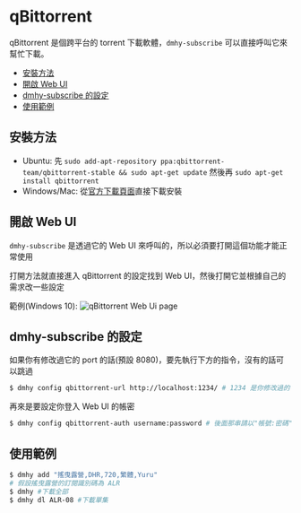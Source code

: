 # qBittorrent

qBittorrent 是個跨平台的 torrent 下載軟體，`dmhy-subscribe` 可以直接呼叫它來幫忙下載。

* [安裝方法](#%E5%AE%89%E8%A3%9D%E6%96%B9%E6%B3%95)
* [開啟 Web UI](#%E9%96%8B%E5%95%9F%20Web%20UI)
* [dmhy-subscribe 的設定](#dmhy-subscribe%20%E7%9A%84%E8%A8%AD%E5%AE%9A)
* [使用範例](#%E4%BD%BF%E7%94%A8%E7%AF%84%E4%BE%8B)

## 安裝方法

* Ubuntu: 先 `sudo add-apt-repository ppa:qbittorrent-team/qbittorrent-stable && sudo apt-get update` 然後再 `sudo apt-get install qbittorrent`
* Windows/Mac: 從[官方下載頁面](https://www.qbittorrent.org/download.php)直接下載安裝

## 開啟 Web UI

`dmhy-subscribe` 是透過它的 Web UI 來呼叫的，所以必須要打開這個功能才能正常使用

打開方法就直接進入 qBittorrent 的設定找到 Web UI，然後打開它並根據自己的需求改一些設定

範例(Windows 10): ![qBittorrent Web Ui page](https://i.imgur.com/9RGAVME.png)

## dmhy-subscribe 的設定

如果你有修改過它的 port 的話(預設 8080)，要先執行下方的指令，沒有的話可以跳過

```bash
$ dmhy config qbittorrent-url http://localhost:1234/ # 1234 是你修改過的 port
```

再來是要設定你登入 Web UI 的帳密

```bash
$ dmhy config qbittorrent-auth username:password # 後面那串請以"帳號:密碼"的格式來輸入
```

## 使用範例

```bash
$ dmhy add "搖曳露營,DHR,720,繁體,Yuru"
# 假設搖曳露營的訂閱識別碼為 ALR
$ dmhy #下載全部
$ dmhy dl ALR-08 #下載單集
```
